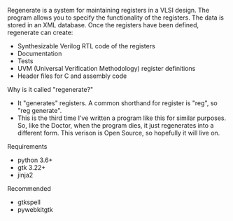 Regenerate is a system for maintaining registers in a VLSI design. The
program allows you to specify the functionality of the registers. The
data is stored in an XML database. Once the registers have been
defined, regenerate can create:

* Synthesizable Verilog RTL code of the registers
* Documentation
* Tests
* UVM (Universal Verification Methodology) register definitions
* Header files for C and assembly code

Why is it called "regenerate?"

* It "generates" registers. A common shorthand for register is "reg", 
  so "reg generate".
* This is the third time I've written a program like this for similar
  purposes. So, like the Doctor, when the program dies, it just
  regenerates into a different form. This verison is Open Source, so
  hopefully it will live on.

Requirements

* python 3.6+
* gtk 3.22+
* jinja2 

Recommended

* gtkspell
* pywebkitgtk


